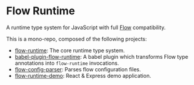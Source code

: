 # Flow Runtime

A runtime type system for JavaScript with full [Flow](https://flowtype.org/) compatibility.

This is a mono-repo, composed of the following projects:

  - [flow-runtime](./packages/flow-runtime): The core runtime type system.
  - [babel-plugin-flow-runtime](./packages/babel-plugin-flow-runtime): A babel plugin which transforms Flow type annotations into `flow-runtime` invocations.
  - [flow-config-parser](./packages/flow-config-parser): Parses flow configuration files.
  - [flow-runtime-demo](./packages/flow-runtime-demo): React & Express demo application.
